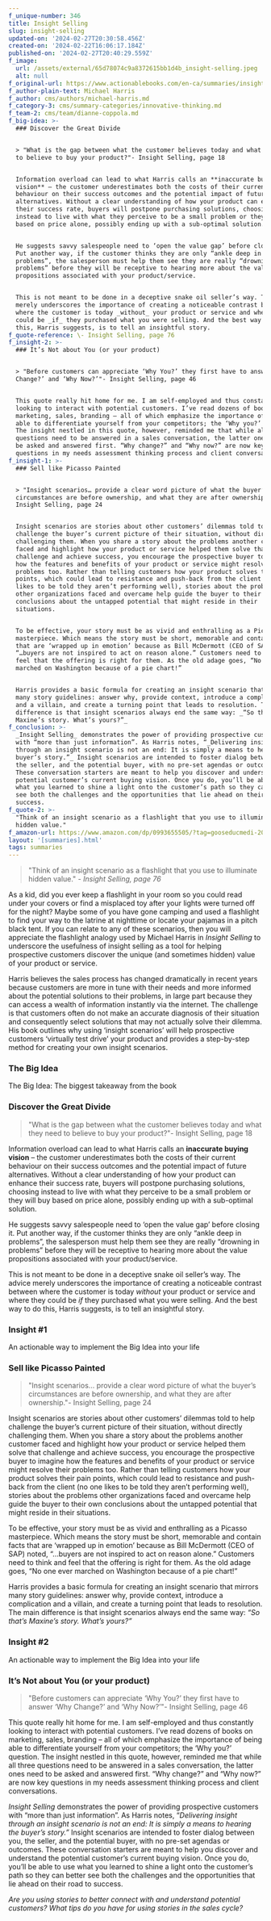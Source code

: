 ```yaml
---
f_unique-number: 346
title: Insight Selling
slug: insight-selling
updated-on: '2024-02-27T20:30:58.456Z'
created-on: '2024-02-22T16:06:17.184Z'
published-on: '2024-02-27T20:40:29.559Z'
f_image:
  url: /assets/external/65d78074c9a8372615bb1d4b_insight-selling.jpeg
  alt: null
f_original-url: https://www.actionablebooks.com/en-ca/summaries/insight-selling/
f_author-plain-text: Michael Harris
f_author: cms/authors/michael-harris.md
f_category-3: cms/summary-categories/innovative-thinking.md
f_team-2: cms/team/dianne-coppola.md
f_big-idea: >-
  ### Discover the Great Divide


  > "What is the gap between what the customer believes today and what they need
  to believe to buy your product?"- Insight Selling, page 18


  Information overload can lead to what Harris calls an **inaccurate buying
  vision** – the customer underestimates both the costs of their current
  behaviour on their success outcomes and the potential impact of future
  alternatives. Without a clear understanding of how your product can enhance
  their success rate, buyers will postpone purchasing solutions, choosing
  instead to live with what they perceive to be a small problem or they will buy
  based on price alone, possibly ending up with a sub-optimal solution.


  He suggests savvy salespeople need to ‘open the value gap’ before closing it.
  Put another way, if the customer thinks they are only “ankle deep in
  problems”, the salesperson must help them see they are really “drowning in
  problems” before they will be receptive to hearing more about the value
  propositions associated with your product/service.


  This is not meant to be done in a deceptive snake oil seller’s way. The advice
  merely underscores the importance of creating a noticeable contrast between
  where the customer is today _without_ your product or service and where they
  could be _if_ they purchased what you were selling. And the best way to do
  this, Harris suggests, is to tell an insightful story.
f_quote-reference: \- Insight Selling, page 76
f_insight-2: >-
  ### It’s Not about You (or your product)


  > "Before customers can appreciate ‘Why You?’ they first have to answer ‘Why
  Change?’ and ‘Why Now?’"- Insight Selling, page 46


  This quote really hit home for me. I am self-employed and thus constantly
  looking to interact with potential customers. I’ve read dozens of books on
  marketing, sales, branding – all of which emphasize the importance of being
  able to differentiate yourself from your competitors; the ‘Why you?’ question.
  The insight nestled in this quote, however, reminded me that while all three
  questions need to be answered in a sales conversation, the latter ones need to
  be asked and answered first. “Why change?” and “Why now?” are now key
  questions in my needs assessment thinking process and client conversations.
f_insight-1: >-
  ### Sell like Picasso Painted


  > "Insight scenarios… provide a clear word picture of what the buyer’s
  circumstances are before ownership, and what they are after ownership."-
  Insight Selling, page 24


  Insight scenarios are stories about other customers’ dilemmas told to help
  challenge the buyer’s current picture of their situation, without directly
  challenging them. When you share a story about the problems another customer
  faced and highlight how your product or service helped them solve that
  challenge and achieve success, you encourage the prospective buyer to imagine
  how the features and benefits of your product or service might resolve their
  problems too. Rather than telling customers how your product solves their pain
  points, which could lead to resistance and push-back from the client (no one
  likes to be told they aren’t performing well), stories about the problems
  other organizations faced and overcame help guide the buyer to their own
  conclusions about the untapped potential that might reside in their
  situations.


  To be effective, your story must be as vivid and enthralling as a Picasso
  masterpiece. Which means the story must be short, memorable and contain facts
  that are ‘wrapped up in emotion’ because as Bill McDermott (CEO of SAP) noted,
  “…buyers are not inspired to act on reason alone.” Customers need to think and
  feel that the offering is right for them. As the old adage goes, “No one ever
  marched on Washington because of a pie chart!”


  Harris provides a basic formula for creating an insight scenario that mirrors
  many story guidelines: answer why, provide context, introduce a complication
  and a villain, and create a turning point that leads to resolution. The main
  difference is that insight scenarios always end the same way: _“So that’s
  Maxine’s story. What’s yours?”_
f_conclusion: >-
  _Insight Selling_ demonstrates the power of providing prospective customers
  with “more than just information”. As Harris notes, “_Delivering insight
  through an insight scenario is not an end: It is simply a means to hearing the
  buyer’s story.”_ Insight scenarios are intended to foster dialog between you,
  the seller, and the potential buyer, with no pre-set agendas or outcomes.
  These conversation starters are meant to help you discover and understand the
  potential customer’s current buying vision. Once you do, you’ll be able to use
  what you learned to shine a light onto the customer’s path so they can better
  see both the challenges and the opportunities that lie ahead on their road to
  success.
f_quote-2: >-
  "Think of an insight scenario as a flashlight that you use to illuminate
  hidden value."
f_amazon-url: https://www.amazon.com/dp/0993655505/?tag=gooseducmedi-20
layout: '[summaries].html'
tags: summaries
---
```


> "Think of an insight scenario as a flashlight that you use to illuminate hidden value." _\- Insight Selling, page 76_

As a kid, did you ever keep a flashlight in your room so you could read under your covers or find a misplaced toy after your lights were turned off for the night? Maybe some of you have gone camping and used a flashlight to find your way to the latrine at nighttime or locate your pajamas in a pitch black tent. If you can relate to any of these scenarios, then you will appreciate the flashlight analogy used by Michael Harris in _Insight Selling_ to underscore the usefulness of insight selling as a tool for helping prospective customers discover the unique (and sometimes hidden) value of your product or service.

Harris believes the sales process has changed dramatically in recent years because customers are more in tune with their needs and more informed about the potential solutions to their problems, in large part because they can access a wealth of information instantly via the internet. The challenge is that customers often do not make an accurate diagnosis of their situation and consequently select solutions that may not actually solve their dilemma. His book outlines why using ‘insight scenarios’ will help prospective customers ‘virtually test drive’ your product and provides a step-by-step method for creating your own insight scenarios.

### The Big Idea

The Big Idea: The biggest takeaway from the book

### Discover the Great Divide

> "What is the gap between what the customer believes today and what they need to believe to buy your product?"- Insight Selling, page 18

Information overload can lead to what Harris calls an **inaccurate buying vision** – the customer underestimates both the costs of their current behaviour on their success outcomes and the potential impact of future alternatives. Without a clear understanding of how your product can enhance their success rate, buyers will postpone purchasing solutions, choosing instead to live with what they perceive to be a small problem or they will buy based on price alone, possibly ending up with a sub-optimal solution.

He suggests savvy salespeople need to ‘open the value gap’ before closing it. Put another way, if the customer thinks they are only “ankle deep in problems”, the salesperson must help them see they are really “drowning in problems” before they will be receptive to hearing more about the value propositions associated with your product/service.

This is not meant to be done in a deceptive snake oil seller’s way. The advice merely underscores the importance of creating a noticeable contrast between where the customer is today _without_ your product or service and where they could be _if_ they purchased what you were selling. And the best way to do this, Harris suggests, is to tell an insightful story.

### Insight #1

An actionable way to implement the Big Idea into your life

### Sell like Picasso Painted

> "Insight scenarios… provide a clear word picture of what the buyer’s circumstances are before ownership, and what they are after ownership."- Insight Selling, page 24

Insight scenarios are stories about other customers’ dilemmas told to help challenge the buyer’s current picture of their situation, without directly challenging them. When you share a story about the problems another customer faced and highlight how your product or service helped them solve that challenge and achieve success, you encourage the prospective buyer to imagine how the features and benefits of your product or service might resolve their problems too. Rather than telling customers how your product solves their pain points, which could lead to resistance and push-back from the client (no one likes to be told they aren’t performing well), stories about the problems other organizations faced and overcame help guide the buyer to their own conclusions about the untapped potential that might reside in their situations.

To be effective, your story must be as vivid and enthralling as a Picasso masterpiece. Which means the story must be short, memorable and contain facts that are ‘wrapped up in emotion’ because as Bill McDermott (CEO of SAP) noted, “…buyers are not inspired to act on reason alone.” Customers need to think and feel that the offering is right for them. As the old adage goes, “No one ever marched on Washington because of a pie chart!”

Harris provides a basic formula for creating an insight scenario that mirrors many story guidelines: answer why, provide context, introduce a complication and a villain, and create a turning point that leads to resolution. The main difference is that insight scenarios always end the same way: _“So that’s Maxine’s story. What’s yours?”_

### Insight #2

An actionable way to implement the Big Idea into your life

### It’s Not about You (or your product)

> "Before customers can appreciate ‘Why You?’ they first have to answer ‘Why Change?’ and ‘Why Now?’"- Insight Selling, page 46

This quote really hit home for me. I am self-employed and thus constantly looking to interact with potential customers. I’ve read dozens of books on marketing, sales, branding – all of which emphasize the importance of being able to differentiate yourself from your competitors; the ‘Why you?’ question. The insight nestled in this quote, however, reminded me that while all three questions need to be answered in a sales conversation, the latter ones need to be asked and answered first. “Why change?” and “Why now?” are now key questions in my needs assessment thinking process and client conversations.

_Insight Selling_ demonstrates the power of providing prospective customers with “more than just information”. As Harris notes, “_Delivering insight through an insight scenario is not an end: It is simply a means to hearing the buyer’s story.”_ Insight scenarios are intended to foster dialog between you, the seller, and the potential buyer, with no pre-set agendas or outcomes. These conversation starters are meant to help you discover and understand the potential customer’s current buying vision. Once you do, you’ll be able to use what you learned to shine a light onto the customer’s path so they can better see both the challenges and the opportunities that lie ahead on their road to success.

_Are you using stories to better connect with and understand potential customers? What tips do you have for using stories in the sales cycle?_
